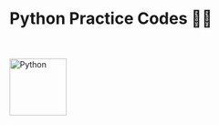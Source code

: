 <h1>Python Practice Codes 📖🐍</h1><br><br>



<img src="https://s4.uupload.ir/files/2048px-python-logo-notext.svg_szvi.png" alt="Python" width="100" height="100">
